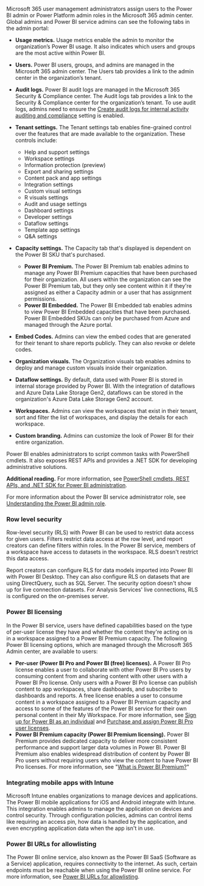 Microsoft 365 user management administrators assign users to the Power BI admin or Power Platform admin roles in the Microsoft 365 admin center. Global admins and Power BI service admins can see the following tabs in the admin portal:

 *  **Usage metrics.** Usage metrics enable the admin to monitor the organization’s Power BI usage. It also indicates which users and groups are the most active within Power BI.
 *  **Users.** Power BI users, groups, and admins are managed in the Microsoft 365 admin center. The Users tab provides a link to the admin center in the organization’s tenant.
 *  **Audit logs.** Power BI audit logs are managed in the Microsoft 365 Security &amp; Compliance center. The Audit logs tab provides a link to the Security &amp; Compliance center for the organization’s tenant. To use audit logs, admins need to ensure the [Create audit logs for internal activity auditing and compliance](https://docs.microsoft.com/power-bi/service-admin-portal?azure-portal=true) setting is enabled.
 *  **Tenant settings.** The Tenant settings tab enables fine-grained control over the features that are made available to the organization. These controls include:
    
     *  Help and support settings
     *  Workspace settings
     *  Information protection (preview)
     *  Export and sharing settings
     *  Content pack and app settings
     *  Integration settings
     *  Custom visual settings
     *  R visuals settings
     *  Audit and usage settings
     *  Dashboard settings
     *  Developer settings
     *  Dataflow settings
     *  Template app settings
     *  Q&amp;A settings
 *  **Capacity settings.** The Capacity tab that's displayed is dependent on the Power BI SKU that's purchased.
    
     *  **Power BI Premium.** The Power BI Premium tab enables admins to manage any Power BI Premium capacities that have been purchased for their organization. All users within the organization can see the Power BI Premium tab, but they only see content within it if they're assigned as either a Capacity admin or a user that has assignment permissions.
     *  **Power BI Embedded.** The Power BI Embedded tab enables admins to view Power BI Embedded capacities that have been purchased. Power BI Embedded SKUs can only be purchased from Azure and managed through the Azure portal.
 *  **Embed Codes.** Admins can view the embed codes that are generated for their tenant to share reports publicly. They can also revoke or delete codes.
 *  **Organization visuals.** The Organization visuals tab enables admins to deploy and manage custom visuals inside their organization.
 *  **Dataflow settings.** By default, data used with Power BI is stored in internal storage provided by Power BI. With the integration of dataflows and Azure Data Lake Storage Gen2, dataflows can be stored in the organization's Azure Data Lake Storage Gen2 account.
 *  **Workspaces.** Admins can view the workspaces that exist in their tenant, sort and filter the list of workspaces, and display the details for each workspace.
 *  **Custom branding.** Admins can customize the look of Power BI for their entire organization.

Power BI enables administrators to script common tasks with PowerShell cmdlets. It also exposes REST APIs and provides a .NET SDK for developing administrative solutions.

**Additional reading.** For more information, see [PowerShell cmdlets, REST APIs, and .NET SDK for Power BI administration](https://docs.microsoft.com/power-bi/service-admin-reference?view=powerbi-ps?azure-portal=true).

For more information about the Power BI service administrator role, see [Understanding the Power BI admin role](https://docs.microsoft.com/power-bi/service-admin-role?azure-portal=true).

### Row level security

Row-level security (RLS) with Power BI can be used to restrict data access for given users. Filters restrict data access at the row level, and report creators can define filters within roles. In the Power BI service, members of a workspace have access to datasets in the workspace. RLS doesn't restrict this data access.

Report creators can configure RLS for data models imported into Power BI with Power BI Desktop. They can also configure RLS on datasets that are using DirectQuery, such as SQL Server. The security option doesn't show up for live connection datasets. For Analysis Services' live connections, RLS is configured on the on-premises server.

### Power BI licensing

In the Power BI service, users have defined capabilities based on the type of per-user license they have and whether the content they're acting on is in a workspace assigned to a Power BI Premium capacity. The following Power BI licensing options, which are managed through the Microsoft 365 Admin center, are available to users:

 *  **Per-user (Power BI Pro and Power BI (free) licenses).** A Power BI Pro license enables a user to collaborate with other Power BI Pro users by consuming content from and sharing content with other users with a Power BI Pro license. Only users with a Power BI Pro license can publish content to app workspaces, share dashboards, and subscribe to dashboards and reports. A free license enables a user to consume content in a workspace assigned to a Power BI Premium capacity and access to some of the features of the Power BI service for their own personal content in their My Workspace. For more information, see [Sign up for Power BI as an individual](https://docs.microsoft.com/power-bi/service-self-service-signup-for-power-bi?azure-portal=true) and [Purchase and assign Power BI Pro user licenses](https://docs.microsoft.com/power-bi/service-admin-purchasing-power-bi-pro?azure-portal=true).
    ‎
 *  **Power BI Premium capacity (Power BI Premium licensing).** Power BI Premium provides dedicated capacity to deliver more consistent performance and support larger data volumes in Power BI. Power BI Premium also enables widespread distribution of content by Power BI Pro users without requiring users who view the content to have Power BI Pro licenses. For more information, see "[What is Power BI Premium?](https://docs.microsoft.com/power-bi/service-premium-what-is?azure-portal=true)"

### Integrating mobile apps with Intune

Microsoft Intune enables organizations to manage devices and applications. The Power BI mobile applications for iOS and Android integrate with Intune. This integration enables admins to manage the application on devices and control security. Through configuration policies, admins can control items like requiring an access pin, how data is handled by the application, and even encrypting application data when the app isn't in use.

### Power BI URLs for allowlisting

The Power BI online service, also known as the Power BI SaaS (Software as a Service) application, requires connectivity to the internet. As such, certain endpoints must be reachable when using the Power BI online service. For more information, see [Power BI URLs for allowlisting](https://docs.microsoft.com/power-bi/power-bi-whitelist-urls?view=powerbi-ps?azure-portal=true).
